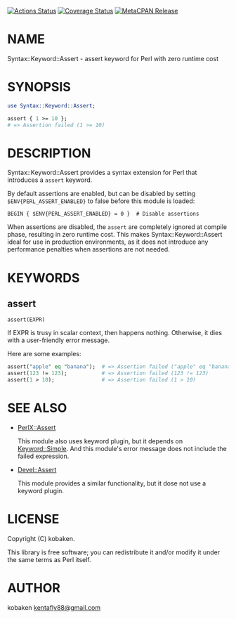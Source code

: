 [![Actions Status](https://github.com/kfly8/Syntax-Keyword-Assert/actions/workflows/test.yml/badge.svg)](https://github.com/kfly8/Syntax-Keyword-Assert/actions) [![Coverage Status](https://img.shields.io/coveralls/kfly8/Syntax-Keyword-Assert/main.svg?style=flat)](https://coveralls.io/r/kfly8/Syntax-Keyword-Assert?branch=main) [![MetaCPAN Release](https://badge.fury.io/pl/Syntax-Keyword-Assert.svg)](https://metacpan.org/release/Syntax-Keyword-Assert)
# NAME

Syntax::Keyword::Assert - assert keyword for Perl with zero runtime cost

# SYNOPSIS

```perl
use Syntax::Keyword::Assert;

assert { 1 >= 10 };
# => Assertion failed (1 >= 10)
```

# DESCRIPTION

Syntax::Keyword::Assert provides a syntax extension for Perl that introduces a `assert` keyword.

By default assertions are enabled, but can be disabled by setting `$ENV{PERL_ASSERT_ENABLED}` to false before this module is loaded:

```
BEGIN { $ENV{PERL_ASSERT_ENABLED} = 0 }  # Disable assertions
```

When assertions are disabled, the `assert` are completely ignored at compile phase, resulting in zero runtime cost. This makes Syntax::Keyword::Assert ideal for use in production environments, as it does not introduce any performance penalties when assertions are not needed.

# KEYWORDS

## assert

```
assert(EXPR)
```

If EXPR is trusy in scalar context, then happens nothing. Otherwise, it dies with a user-friendly error message.

Here are some examples:

```perl
assert("apple" eq "banana");  # => Assertion failed ("apple" eq "banana")
assert(123 != 123);           # => Assertion failed (123 != 123)
assert(1 > 10);               # => Assertion failed (1 > 10)
```

# SEE ALSO

- [PerlX::Assert](https://metacpan.org/pod/PerlX%3A%3AAssert)

    This module also uses keyword plugin, but it depends on [Keyword::Simple](https://metacpan.org/pod/Keyword%3A%3ASimple). And this module's error message does not include the failed expression.

- [Devel::Assert](https://metacpan.org/pod/Devel%3A%3AAssert)

    This module provides a similar functionality, but it dose not use a keyword plugin.

# LICENSE

Copyright (C) kobaken.

This library is free software; you can redistribute it and/or modify
it under the same terms as Perl itself.

# AUTHOR

kobaken <kentafly88@gmail.com>
